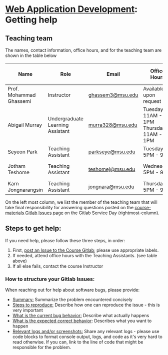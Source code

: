 # [Web Application Development](https://gitlab.msu.edu/cse477-fall-2023/course-materials/): Getting help



## Teaching team

The names, contact information, office hours, and for the teaching team are shown in the table below

| Name                    | Role                      | Email                                       | Office Hours                | Virtual Office                               | Gitlab Service Day   |
| ----------------------- | ------------------------- | ------------------------------------------- | --------------------------- | -------------------------------------------- | ---------------------- |
| Prof. Mohammad Ghassemi | Instructor                | [ghassem3@msu.edu](mailto:ghassem3@msu.edu) | Available upon request      | [Zoom link](https://msu.zoom.us/my/ghassemi) |  |
| Abigail Murray | Undergraduate Learning  <br />Assistant | [murra328@msu.edu](mailto:murra328@msu.edu) | Tuesday: 11AM - 1PM <br/> Thursday: 11AM - 1PM | [Zoom link](https://msu.zoom.us/j/93322588330) | Mon, Tues, Wed |
| Seyeon Park | Teaching <br /> Assistant | [parkseye@msu.edu](mailto:parkseye@msu.edu) |  Tuesday: <br/> 5PM - 9PM | [Zoom link](https://msu.zoom.us/j/4805722878) | Thurs, Fri, Sat |
| Jotham Teshome | Teaching  <br />Assistant | [teshomej@msu.edu](mailto:teshomej@msu.edu) | Wednesday:<br /> 5PM - 9PM | [Zoom link](https://msu.zoom.us/j/9682596089)                                | Mon, Wednesday, Sat |
| Karn Jongnarangsin | Teaching  <br />Assistant | [jongnara@msu.edu](mailto:jongnara@msu.edu) | Thursday:<br /> 5PM - 9PM | [Zoom link](https://msu.zoom.us/j/6279798208) | Tues, Thurs, Sun |




On the left most column, we list the member of the teaching team that will take final responsibility for answering questions posted on the [course-materials Gitlab Issues page](https://gitlab.msu.edu/cse477-fall-2023/course-materials/-/issues) on the Gitlab Service Day (rightmost-column).



## Steps to get help:

If  you need help, please follow these three steps, in order:

1. First, [post an Issue to the Course Gitlab](https://gitlab.msu.edu/cse477-fall-2023/course-materials/-/issues); please use appropriate labels.
2. If needed, attend office hours with the Teaching Assistants. (see table above)
3. If all else fails, contact the course Instructor



### How to structure your Gitlab Issues:

When reaching out for help about software bugs, please provide: 

* <u>Summary:</u> Summarize the problem encountered concisely
* <u>Steps to reproduce:</u> Describe how one can reproduce the issue - this is very important
* <u>What is the current bug behavior:</u> Describe what actually happens
* <u>What is the expected correct behavior</u>:  Describes what you want to happen
* <u>Relevant logs and/or screenshots:</u> Share any relevant logs - please use code blocks to format console output, logs, and code as it's very hard to read otherwise. If you can, link to the line of code that might be responsible for the problem.

